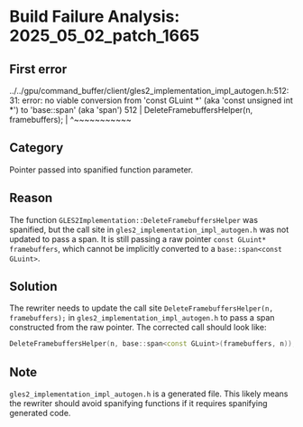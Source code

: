 # Build Failure Analysis: 2025_05_02_patch_1665

## First error

../../gpu/command_buffer/client/gles2_implementation_impl_autogen.h:512:31: error: no viable conversion from 'const GLuint *' (aka 'const unsigned int *') to 'base::span<const GLuint>' (aka 'span<const unsigned int>')
  512 |   DeleteFramebuffersHelper(n, framebuffers);
      |                               ^~~~~~~~~~~~

## Category
Pointer passed into spanified function parameter.

## Reason
The function `GLES2Implementation::DeleteFramebuffersHelper` was spanified, but the call site in `gles2_implementation_impl_autogen.h` was not updated to pass a span. It is still passing a raw pointer `const GLuint* framebuffers`, which cannot be implicitly converted to a `base::span<const GLuint>`.

## Solution
The rewriter needs to update the call site `DeleteFramebuffersHelper(n, framebuffers);` in `gles2_implementation_impl_autogen.h` to pass a span constructed from the raw pointer. The corrected call should look like:

```c++
DeleteFramebuffersHelper(n, base::span<const GLuint>(framebuffers, n));
```

## Note
`gles2_implementation_impl_autogen.h` is a generated file. This likely means the rewriter should avoid spanifying functions if it requires spanifying generated code.
